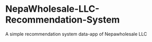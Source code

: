 # NepaWholesale-LLC-Recommendation-System
A simple recommendation system data-app of Nepawholesale LLC
